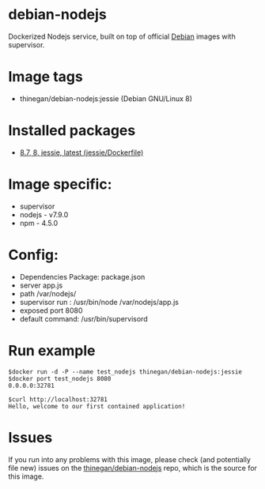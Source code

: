 # debian-nodejs
Dockerized Nodejs service, built on top of official [Debian](https://hub.docker.com/_/debian/) images with supervisor.

# Image tags
* thinegan/debian-nodejs:jessie (Debian GNU/Linux 8)

# Installed packages
* [8.7, 8, jessie, latest (jessie/Dockerfile)](https://github.com/tianon/docker-brew-debian/blob/e8131d071a42b8e88cabbb0aa33023c7b66b7b93/jessie/Dockerfile)

# Image specific:
* supervisor
* nodejs - v7.9.0
* npm - 4.5.0

# Config:
* Dependencies Package: package.json
* server app.js
* path /var/nodejs/
* supervisor run : /usr/bin/node /var/nodejs/app.js
* exposed port 8080
* default command: /usr/bin/supervisord

# Run example
```console
$docker run -d -P --name test_nodejs thinegan/debian-nodejs:jessie
$docker port test_nodejs 8080
0.0.0.0:32781

$curl http://localhost:32781
Hello, welcome to our first contained application!
```

# Issues
If you run into any problems with this image, please check (and potentially file new) issues on the [thinegan/debian-nodejs](https://github.com/thinegan/debian-nodejs) repo, which is the source for this image.

